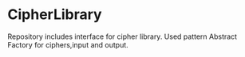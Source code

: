 # CipherLibrary

Repository includes interface for cipher library. Used pattern Abstract Factory for ciphers,input and output.
